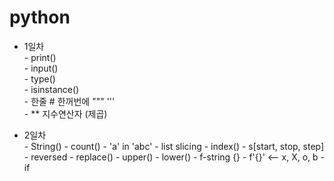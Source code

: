 # python
- 1일차\
      - print()\
      - input()\
      - type()\
      - isinstance()\
      - 한줄 #  한꺼번에 """  '''\
      - ** 지수연산자 (제곱)

- 2일차\
      - String()
      - count()
      - 'a' in 'abc'
      - list slicing
      - index()
      - s[start, stop, step]
      - reversed
      - replace()
      - upper()
      - lower()
      - f-string {}
      - f'{}'  <-- x, X, o, b
      - if
